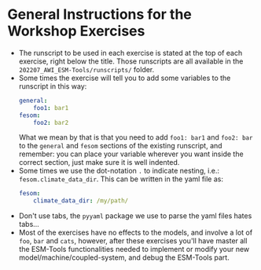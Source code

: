 General Instructions for the Workshop Exercises
===============================================

- The runscript to be used in each exercise is stated at the top of each exercise, right below the title. Those
  runscripts are all available in the `202207_AWI_ESM-Tools/runscripts/` folder.
- Some times the exercise will tell you to add some variables to the runscript in this way:
  ``` yaml
  general:
      foo1: bar1
  fesom:
      foo2: bar2
  ```
  What we mean by that is that you need to add `foo1: bar1` and `foo2: bar` to the `general` and `fesom` sections of the
  existing runscript, and remember: you can place your variable wherever you want inside the correct section,
  just make sure it is well indented.
- Some times we use the dot-notation `.` to indicate nesting, i.e.: `fesom.climate_data_dir`. This can be written in the
  yaml file as:
  ``` yaml
  fesom:
      climate_data_dir: /my/path/
  ```
- Don't use tabs, the `pyyaml` package we use to parse the yaml files hates tabs...
- Most of the exercises have no effects to the models, and involve a lot of `foo`, `bar` and `cats`, however,
  after these exercises you'll have master all the ESM-Tools functionalities needed to implement or modify your
  new model/machine/coupled-system, and debug the ESM-Tools part.
